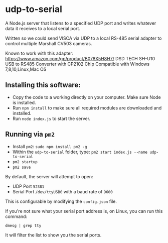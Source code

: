 # udp-to-serial
A Node.js server that listens to a specified UDP port and writes whatever data it receives to a local serial port.

Written so we could send VISCA via UDP to a local RS-485 serial adapter to control multiple Marshall CV503 cameras.

Known to work with this adapter:
https://www.amazon.com/gp/product/B078X5H8H7/
DSD TECH SH-U10 USB to RS485 Converter with CP2102 Chip Compatible with Windows 7,8,10,Linux,Mac OS

## Installing this software:
* Copy the code to a working directly on your computer. Make sure Node is installed.
* Run `npm install` to make sure all required modules are downloaded and installed.
* Run `node index.js` to start the server.

## Running via `pm2`
* Install `pm2`: `sudo npm install pm2 -g`
* Within the `udp-to-serial` folder, type: `pm2 start index.js --name udp-to-serial`
* `pm2 startup`
* `pm2 save`

By default, the server will attempt to open:
* UDP Port `52381`
* Serial Port `/dev/ttyUSB0` with a baud rate of `9600`

This is configurable by modifying the `config.json` file.

If you're not sure what your serial port address is, on Linux, you can run this command:

`dmesg | grep tty`

It will filter the list to show you the serial ports.
